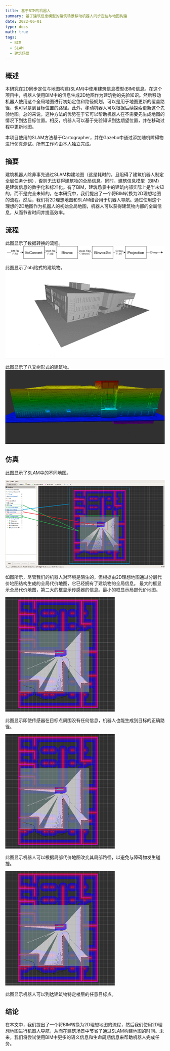 ```yaml
---
title: 基于BIM的机器人
summary: 基于建筑信息模型的建筑场景移动机器人同步定位与地图构建
date: 2022-06-01
type: docs
math: true
tags:
  - BIM
  - SLAM
  - 建筑场景
---
```


## 概述
本研究在2D同步定位与地图构建(SLAM)中使用建筑信息模型(BIM)信息。在这个项目中，机器人使用BIM中的信息生成2D地图作为建筑物的先验知识。然后移动机器人使用这个全局地图进行初始定位和路径规划，可以是用于地图更新的覆盖路径，也可以是到目标位置的路径。此外，移动机器人可以根据后续探索更新这个先验地图。总的来说，这种方法的优势在于它可以帮助机器人在不需要先生成地图的情况下到达目标位置。相反，机器人可以基于先验知识到达期望位置，并在移动过程中更新地图。

本项目使用的SLAM方法基于Cartographer，并在Gazebo中通过添加随机障碍物进行仿真测试。所有工作均由本人独立完成。

## 摘要
建筑机器人除非事先通过SLAM构建地图（这是耗时的，且阻碍了建筑机器人制定全局任务计划），否则无法获得建筑物的全局信息。同时，建筑信息模型（BIM）是建筑信息的数字化和标准化。有了BIM，建筑场景中的建筑内部实际上是半未知的，而不是完全未知的。在本研究中，我们提出了一个将BIM转换为2D理想地图的流程。然后，我们将2D理想地图和SLAM结合用于机器人导航。通过使用这个理想的2D地图作为机器人的初始全局地图，机器人可以获得建筑物内部的全局信息，从而节省时间并提高效率。

## 流程
此图显示了数据转换的流程。
![屏幕阅读器文本](figures/Pipeline.png "数据转换流程")

此图显示了obj格式的建筑物。
![屏幕阅读器文本](figures/mesh.png "网格")

此图显示了八叉树形式的建筑物。
![屏幕阅读器文本](figures/Octree.png "八叉树")

## 仿真
此图显示了SLAM中的不同地图。

![屏幕阅读器文本](figures/map.png "地图信息")

如图所示，尽管我们的机器人对环境是陌生的，但根据由2D理想地图通过分层代价地图结构生成的全局代价地图，它已经拥有了建筑物的全局信息。
最大的框显示全局代价地图，第二大的框显示传感器的信息。最小的框显示局部代价地图。

![屏幕阅读器文本](figures/Global.png "正确的全局路径")

此图显示即使传感器在目标点周围没有任何信息，机器人也能生成到目标的正确路径。

![屏幕阅读器文本](figures/Global.png "正确的局部路径")

此图显示机器人可以根据局部代价地图改变其局部路径，以避免与障碍物发生碰撞。

![屏幕阅读器文本](figures/Global.png "到达任意目标")

此图显示机器人可以到达建筑物特定楼层的任意目标点。

## 结论
在本文中，我们提出了一个将BIM转换为2D理想地图的流程，然后我们使用2D理想地图进行机器人导航，从而在建筑场景中节省了通过SLAM构建地图的时间。未来，我们将尝试使用BIM中更多的语义信息和生命周期信息来帮助机器人完成任务。

<!--more-->
